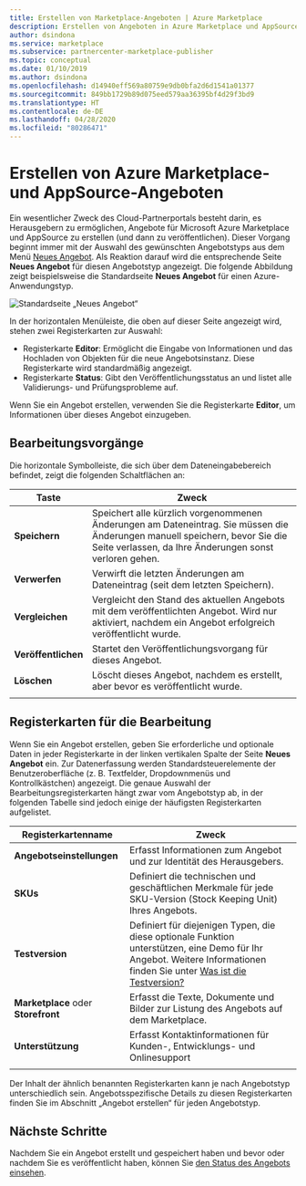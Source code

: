 ```yaml
---
title: Erstellen von Marketplace-Angeboten | Azure Marketplace
description: Erstellen von Angeboten in Azure Marketplace und AppSource über das Cloud-Partnerportal
author: dsindona
ms.service: marketplace
ms.subservice: partnercenter-marketplace-publisher
ms.topic: conceptual
ms.date: 01/10/2019
ms.author: dsindona
ms.openlocfilehash: d14940eff569a80759e9db0bfa2d6d1541a01377
ms.sourcegitcommit: 849bb1729b89d075eed579aa36395bf4d29f3bd9
ms.translationtype: HT
ms.contentlocale: de-DE
ms.lasthandoff: 04/28/2020
ms.locfileid: "80286471"
---
```

# <a name="create-azure-marketplace-and-appsource-offers"></a>Erstellen von Azure Marketplace- und AppSource-Angeboten

Ein wesentlicher Zweck des Cloud-Partnerportals besteht darin, es Herausgebern zu ermöglichen, Angebote für Microsoft Azure Marketplace und AppSource zu erstellen (und dann zu veröffentlichen).  Dieser Vorgang beginnt immer mit der Auswahl des gewünschten Angebotstyps aus dem Menü [Neues Angebot](../portal-tour/cpp-new-offer-menu.md).  Als Reaktion darauf wird die entsprechende Seite **Neues Angebot** für diesen Angebotstyp angezeigt.  Die folgende Abbildung zeigt beispielsweise die Standardseite **Neues Angebot** für einen Azure-Anwendungstyp.

![Standardseite „Neues Angebot“](./media/new-offer-page.png)

In der horizontalen Menüleiste, die oben auf dieser Seite angezeigt wird, stehen zwei Registerkarten zur Auswahl: 
- Registerkarte **Editor**: Ermöglicht die Eingabe von Informationen und das Hochladen von Objekten für die neue Angebotsinstanz.  Diese Registerkarte wird standardmäßig angezeigt.
- Registerkarte **Status**: Gibt den Veröffentlichungsstatus an und listet alle Validierungs- und Prüfungsprobleme auf. 

Wenn Sie ein Angebot erstellen, verwenden Sie die Registerkarte **Editor**, um Informationen über dieses Angebot einzugeben. 

## <a name="editing-operations"></a>Bearbeitungsvorgänge

Die horizontale Symbolleiste, die sich über dem Dateneingabebereich befindet, zeigt die folgenden Schaltflächen an:

|   Taste    |   Zweck                                                          |
|   ------    |  --------                                                          |
| **Speichern**    | Speichert alle kürzlich vorgenommenen Änderungen am Dateneintrag.  Sie müssen die Änderungen manuell speichern, bevor Sie die Seite verlassen, da Ihre Änderungen sonst verloren gehen. | 
| **Verwerfen** | Verwirft die letzten Änderungen am Dateneintrag (seit dem letzten Speichern).             |
| **Vergleichen** | Vergleicht den Stand des aktuellen Angebots mit dem veröffentlichten Angebot.  Wird nur aktiviert, nachdem ein Angebot erfolgreich veröffentlicht wurde.  |
| **Veröffentlichen** | Startet den Veröffentlichungsvorgang für dieses Angebot.                       |
| **Löschen**  | Löscht dieses Angebot, nachdem es erstellt, aber bevor es veröffentlicht wurde. |
|   |   |


## <a name="editing-tabs"></a>Registerkarten für die Bearbeitung

Wenn Sie ein Angebot erstellen, geben Sie erforderliche und optionale Daten in jeder Registerkarte in der linken vertikalen Spalte der Seite **Neues Angebot** ein.  Zur Datenerfassung werden Standardsteuerelemente der Benutzeroberfläche (z. B. Textfelder, Dropdownmenüs und Kontrollkästchen) angezeigt.  Die genaue Auswahl der Bearbeitungsregisterkarten hängt zwar vom Angebotstyp ab, in der folgenden Tabelle sind jedoch einige der häufigsten Registerkarten aufgelistet.

|      Registerkartenname       |   Zweck                                                            |
|      --------       |   -------                                                            |
| **Angebotseinstellungen**  | Erfasst Informationen zum Angebot und zur Identität des Herausgebers.                    |
| **SKUs**            | Definiert die technischen und geschäftlichen Merkmale für jede SKU-Version (Stock Keeping Unit) Ihres Angebots. |
| **Testversion**      | Definiert für diejenigen Typen, die diese optionale Funktion unterstützen, eine Demo für Ihr Angebot.  Weitere Informationen finden Sie unter [Was ist die Testversion?](../test-drive/what-is-test-drive.md)  |
| **Marketplace** oder **Storefront** | Erfasst die Texte, Dokumente und Bilder zur Listung des Angebots auf dem Marketplace. |
| **Unterstützung**         | Erfasst Kontaktinformationen für Kunden-, Entwicklungs- und Onlinesupport  |
|  |  |

Der Inhalt der ähnlich benannten Registerkarten kann je nach Angebotstyp unterschiedlich sein.  Angebotsspezifische Details zu diesen Registerkarten finden Sie im Abschnitt „Angebot erstellen“ für jeden Angebotstyp.


## <a name="next-steps"></a>Nächste Schritte

Nachdem Sie ein Angebot erstellt und gespeichert haben und bevor oder nachdem Sie es veröffentlicht haben, können Sie [den Status des Angebots einsehen](./cpp-view-status-offer.md).
